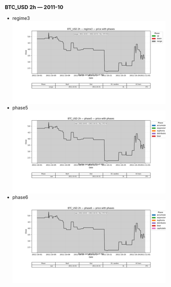 ### BTC_USD 2h — 2011-10

- regime3
![BTC_USD_2h_regime3_2011-10_phase_price.png](outputs/fourier/phase_monthly/BTC_USD/2h/2011/2011-10/BTC_USD_2h_regime3_2011-10_phase_price.png)
- phase5
![BTC_USD_2h_phase5_2011-10_phase_price.png](outputs/fourier/phase_monthly/BTC_USD/2h/2011/2011-10/BTC_USD_2h_phase5_2011-10_phase_price.png)
- phase6
![BTC_USD_2h_phase6_2011-10_phase_price.png](outputs/fourier/phase_monthly/BTC_USD/2h/2011/2011-10/BTC_USD_2h_phase6_2011-10_phase_price.png)